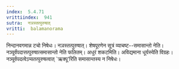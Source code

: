 ```yaml
---
index:  5.4.71
vrittiindex:  941
sutra:  नञस्तत्पुरुषात्
vritti:  balamanorama 
---
```


निन्दानवगमान्न टचो निषेधः। नञस्तत्पुरुषात्। शेषपूरणेन सूत्रं व्याचष्ट--समासान्तो नेति। नञ्पूर्वंपदात्तत्पुरुषात्समासान्तो नेति फलितम्। अधुरं शकटमिति। अविद्यमाना धूर्यस्येति विग्रहः। नञ्पूर्वपदत्वेऽप्यतत्पुरुषत्वात् `ऋक्पू'रिति समासान्तस्य न निषेधः। 

